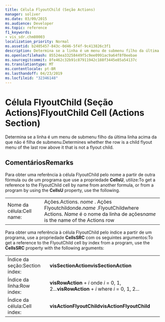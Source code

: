 ```yaml
---
title: Célula FlyoutChild (Seção Actions)
manager: soliver
ms.date: 03/09/2015
ms.audience: Developer
ms.topic: reference
f1_keywords:
- vis_sdr.chm80003
localization_priority: Normal
ms.assetid: b2405457-843c-0d46-5f4f-9c413826c3f1
description: Determina se a linha é um menu de submenu filho da última linha acima da que não é filha de submenu.
ms.openlocfilehash: 85524ea33258449f5c9ee0991ac9a64f8f0eebae
ms.sourcegitcommit: 8fe462c32b91c87911942c188f3445e85a54137c
ms.translationtype: MT
ms.contentlocale: pt-BR
ms.lasthandoff: 04/23/2019
ms.locfileid: "32346148"
---
```

# <a name="flyoutchild-cell-actions-section"></a><span data-ttu-id="41eae-103">Célula FlyoutChild (Seção Actions)</span><span class="sxs-lookup"><span data-stu-id="41eae-103">FlyoutChild Cell (Actions Section)</span></span>

<span data-ttu-id="41eae-104">Determina se a linha é um menu de submenu filho da última linha acima da que não é filha de submenu.</span><span class="sxs-lookup"><span data-stu-id="41eae-104">Determines whether the row is a child flyout menu of the last row above it that is not a flyout child.</span></span> 
  
## <a name="remarks"></a><span data-ttu-id="41eae-105">Comentários</span><span class="sxs-lookup"><span data-stu-id="41eae-105">Remarks</span></span>

<span data-ttu-id="41eae-106">Para obter uma referência à célula FlyoutChild pelo nome a partir de outra fórmula ou de um programa que use a propriedade **CellsU**, utilize:</span><span class="sxs-lookup"><span data-stu-id="41eae-106">To get a reference to the FlyoutChild cell by name from another formula, or from a program by using the **CellsU** property, use the following.</span></span> 
  
|||
|:-----|:-----|
|<span data-ttu-id="41eae-107">Nome da célula:</span><span class="sxs-lookup"><span data-stu-id="41eae-107">Cell name:</span></span>  <br/> |<span data-ttu-id="41eae-108">Ações.</span><span class="sxs-lookup"><span data-stu-id="41eae-108">Actions.</span></span> <span data-ttu-id="41eae-109">*nome* . Ações Flyoutchildonde.</span><span class="sxs-lookup"><span data-stu-id="41eae-109">*name*  .FlyoutChildwhere Actions.</span></span>  <span data-ttu-id="41eae-110">*Name* é o nome da linha de ações</span><span class="sxs-lookup"><span data-stu-id="41eae-110">*name*  is the name of the Actions row</span></span>  <br/> |
   
<span data-ttu-id="41eae-111">Para obter uma referência à célula FlyoutChild pelo índice a partir de um programa, use a propriedade **CellsSRC** com os seguintes argumentos:</span><span class="sxs-lookup"><span data-stu-id="41eae-111">To get a reference to the FlyoutChild cell by index from a program, use the **CellsSRC** property with the following arguments:</span></span> 
  
|||
|:-----|:-----|
|<span data-ttu-id="41eae-112">Índice da seção:</span><span class="sxs-lookup"><span data-stu-id="41eae-112">Section index:</span></span>  <br/> |<span data-ttu-id="41eae-113">**visSectionAction**</span><span class="sxs-lookup"><span data-stu-id="41eae-113">**visSectionAction**</span></span> <br/> |
|<span data-ttu-id="41eae-114">Índice da linha:</span><span class="sxs-lookup"><span data-stu-id="41eae-114">Row index:</span></span>  <br/> |<span data-ttu-id="41eae-115">**visRowAction** +  *i* onde *i* = 0, 1, 2...</span><span class="sxs-lookup"><span data-stu-id="41eae-115">**visRowAction** +  *i*  where  *i*  = 0, 1, 2...</span></span>  <br/> |
|<span data-ttu-id="41eae-116">Índice da célula:</span><span class="sxs-lookup"><span data-stu-id="41eae-116">Cell index:</span></span>  <br/> |<span data-ttu-id="41eae-117">**visActionFlyoutChild**</span><span class="sxs-lookup"><span data-stu-id="41eae-117">**visActionFlyoutChild**</span></span> <br/> |
   


